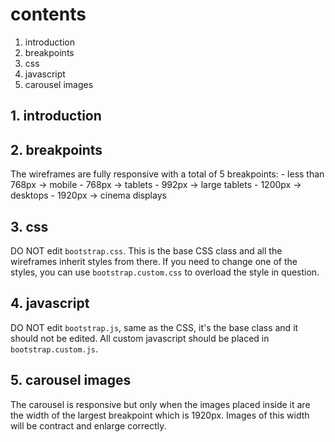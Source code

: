 # contents
  1. introduction
  2. breakpoints
  3. css
  4. javascript
  5. carousel images

## 1. introduction

## 2. breakpoints
The wireframes are fully responsive with a total of 5 breakpoints:
    - less than 768px  -> mobile
    - 768px            -> tablets
    - 992px            -> large tablets
    - 1200px           -> desktops
    - 1920px           -> cinema displays

## 3. css
DO NOT edit ``bootstrap.css``. This is the base CSS class and all the wireframes inherit styles from there. If you need to change one of the styles, you can use ``bootstrap.custom.css`` to overload the style in question.

## 4. javascript
DO NOT edit ``bootstrap.js``, same as the CSS, it's the base class and it should not be edited. All custom javascript should be placed in ``bootstrap.custom.js``.

## 5. carousel images
The carousel is responsive but only when the images placed inside it are the width of the largest breakpoint which is 1920px. Images of this width will be contract and enlarge correctly.
